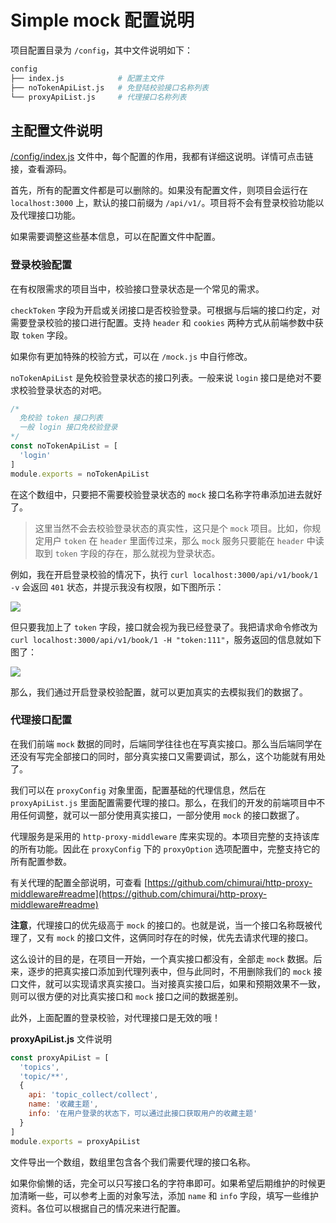 # Simple mock 配置说明

项目配置目录为 `/config`，其中文件说明如下：

```bash
config
├── index.js            # 配置主文件
├── noTokenApiList.js   # 免登陆校验接口名称列表
└── proxyApiList.js     # 代理接口名称列表
```

## 主配置文件说明

[/config/index.js](https://github.com/fengcms/simple-mock/blob/master/config/index.js) 文件中，每个配置的作用，我都有详细这说明。详情可点击链接，查看源码。

首先，所有的配置文件都是可以删除的。如果没有配置文件，则项目会运行在 `localhost:3000` 上，默认的接口前缀为 `/api/v1/`。项目将不会有登录校验功能以及代理接口功能。

如果需要调整这些基本信息，可以在配置文件中配置。

### 登录校验配置

在有权限需求的项目当中，校验接口登录状态是一个常见的需求。

`checkToken` 字段为开启或关闭接口是否校验登录。可根据与后端的接口约定，对需要登录校验的接口进行配置。支持 `header` 和 `cookies` 两种方式从前端参数中获取 `token` 字段。

如果你有更加特殊的校验方式，可以在 `/mock.js` 中自行修改。

`noTokenApiList` 是免校验登录状态的接口列表。一般来说 `login` 接口是绝对不要求校验登录状态的对吧。

```js
/*
  免校验 token 接口列表
  一般 login 接口免校验登录
*/
const noTokenApiList = [
  'login'
]
module.exports = noTokenApiList
```

在这个数组中，只要把不需要校验登录状态的 `mock` 接口名称字符串添加进去就好了。

> 这里当然不会去校验登录状态的真实性，这只是个 `mock` 项目。比如，你规定用户 `token` 在 `header` 里面传过来，那么 `mock` 服务只要能在 `header` 中读取到 `token` 字段的存在，那么就视为登录状态。

例如，我在开启登录校验的情况下，执行 `curl localhost:3000/api/v1/book/1 -v` 会返回 `401` 状态，并提示我没有权限，如下图所示：

![](https://gitee.com/fungleo/my-article-image/raw/master/image/16/723022fe102ee5ca955dfd68db2978.jpg)


但只要我加上了 `token` 字段，接口就会视为我已经登录了。我把请求命令修改为 `curl localhost:3000/api/v1/book/1 -H "token:111"`，服务返回的信息就如下图了：

![](https://gitee.com/fungleo/my-article-image/raw/master/image/3b/484a1612370f55697bcb9946ba333c.jpg)

那么，我们通过开启登录校验配置，就可以更加真实的去模拟我们的数据了。

### 代理接口配置

在我们前端 `mock` 数据的同时，后端同学往往也在写真实接口。那么当后端同学在还没有写完全部接口的同时，部分真实接口又需要调试，那么，这个功能就有用处了。

我们可以在 `proxyConfig` 对象里面，配置基础的代理信息，然后在 `proxyApiList.js` 里面配置需要代理的接口。那么，在我们的开发的前端项目中不用任何调整，就可以一部分使用真实接口，一部分使用 `mock` 的接口数据了。

代理服务是采用的 `http-proxy-middleware` 库来实现的。本项目完整的支持该库的所有功能。因此在 `proxyConfig` 下的 `proxyOption` 选项配置中，完整支持它的所有配置参数。

有关代理的配置全部说明，可查看 [https://github.com/chimurai/http-proxy-middleware#readme](https://github.com/chimurai/http-proxy-middleware#readme)

**注意**，代理接口的优先级高于 `mock` 的接口的。也就是说，当一个接口名称既被代理了，又有 `mock` 的接口文件，这俩同时存在的时候，优先去请求代理的接口。

这么设计的目的是，在项目一开始，一个真实接口都没有，全部走 `mock` 数据。后来，逐步的把真实接口添加到代理列表中，但与此同时，不用删除我们的 `mock` 接口文件，就可以实现请求真实接口。当对接真实接口后，如果和预期效果不一致，则可以很方便的对比真实接口和 `mock` 接口之间的数据差别。

此外，上面配置的登录校验，对代理接口是无效的哦！

**proxyApiList.js** 文件说明

```js
const proxyApiList = [
  'topics',
  'topic/**',
  {
    api: 'topic_collect/collect',
    name: '收藏主题',
    info: '在用户登录的状态下，可以通过此接口获取用户的收藏主题'
  }
]
module.exports = proxyApiList
```

文件导出一个数组，数组里包含各个我们需要代理的接口名称。

如果你偷懒的话，完全可以只写接口名的字符串即可。如果希望后期维护的时候更加清晰一些，可以参考上面的对象写法，添加 `name` 和 `info` 字段，填写一些维护资料。各位可以根据自己的情况来进行配置。

